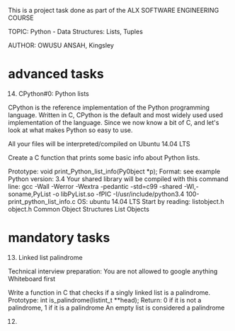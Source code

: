 This is a project task done as part of the ALX SOFTWARE ENGINEERING COURSE

TOPIC: Python - Data Structures: Lists, Tuples

AUTHOR: OWUSU ANSAH, Kingsley

# advanced tasks

14. CPython#0: Python lists

CPython is the reference implementation of the Python programming language. Written in C, CPython is the default and most widely used used implementation of the language.
Since we now know a bit of C, and let's look at what makes Python so easy to use.

All your files will be interpreted/compiled on Ubuntu 14.04 LTS

Create a C function that prints some basic info about Python lists.

Prototype: void print_Python_list_info(Py0bject *p);
Format: see example
Python version: 3.4
Your shared library will be compiled with this command line: gcc -Wall -Werror -Wextra -pedantic -std=c99 -shared -Wl,-soname,PyList -o libPyList.so -fPIC -I/usr/include/python3.4 100-print_python_list_info.c
OS: ubuntu 14.04 LTS
Start by reading:
	listobject.h
	object.h
	Common Object Structures
	List Objects 

# mandatory tasks

13. Linked list palindrome

Technical interview preparation:
You are not allowed to google anything
Whiteboard first

Write a function in C that checks if a singly linked list is a palindrome.
Prototype: int is_palindrome(listint_t **head);
Return: 0 if it is not a palindrome, 1 if it is a palindrome
An empty list is considered a palindrome

12. 
